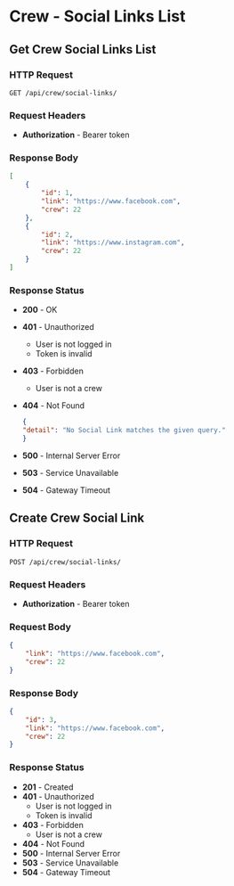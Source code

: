 # Crew - Social Links List

## Get Crew Social Links List

### HTTP Request

```http
GET /api/crew/social-links/
```

### Request Headers

- **Authorization** - Bearer token

### Response Body

```json
[
    {
        "id": 1,
        "link": "https://www.facebook.com",
        "crew": 22
    },
    {
        "id": 2,
        "link": "https://www.instagram.com",
        "crew": 22
    }
]
```

### Response Status

- **200** - OK
- **401** - Unauthorized
  - User is not logged in
  - Token is invalid
- **403** - Forbidden
  - User is not a crew
- **404** - Not Found

    ```json
    {
    "detail": "No Social Link matches the given query."
    }
    ```

- **500** - Internal Server Error
- **503** - Service Unavailable
- **504** - Gateway Timeout

## Create Crew Social Link

### HTTP Request

```http
POST /api/crew/social-links/
```

### Request Headers

- **Authorization** - Bearer token

### Request Body

```json
{
    "link": "https://www.facebook.com",
    "crew": 22
}
```

### Response Body

```json
{
    "id": 3,
    "link": "https://www.facebook.com",
    "crew": 22
}
```

### Response Status

- **201** - Created
- **401** - Unauthorized
  - User is not logged in
  - Token is invalid
- **403** - Forbidden
  - User is not a crew
- **404** - Not Found
- **500** - Internal Server Error
- **503** - Service Unavailable
- **504** - Gateway Timeout
